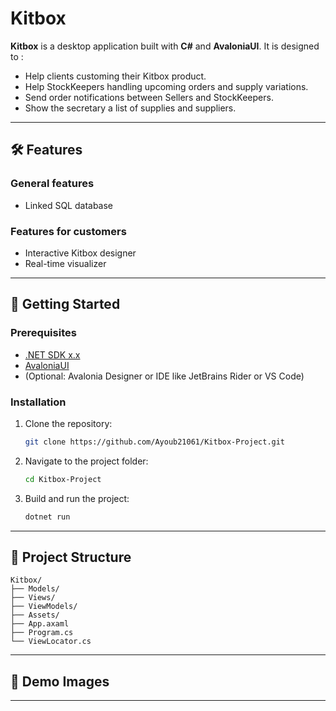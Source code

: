 # Kitbox

**Kitbox** is a desktop application built with **C#** and **AvaloniaUI**.
It is designed to : 
* Help clients customing their Kitbox product.
* Help StockKeepers handling upcoming orders and supply variations.
* Send order notifications between Sellers and StockKeepers.
* Show the secretary a list of supplies and suppliers.

---

## 🛠 Features

### General features
  * Linked SQL database 

### Features for customers
  * Interactive Kitbox designer
  * Real-time visualizer

---

## 🚀 Getting Started

### Prerequisites

* [.NET SDK x.x](https://dotnet.microsoft.com/)
* [AvaloniaUI](https://avaloniaui.net/)
* (Optional: Avalonia Designer or IDE like JetBrains Rider or VS Code)

### Installation

1. Clone the repository:

   ```bash
   git clone https://github.com/Ayoub21061/Kitbox-Project.git
   ```
2. Navigate to the project folder:

   ```bash
   cd Kitbox-Project
   ```
3. Build and run the project:

   ```bash
   dotnet run
   ```

---



## 📁 Project Structure

```
Kitbox/
├── Models/
├── Views/
├── ViewModels/
├── Assets/
├── App.axaml
├── Program.cs
└── ViewLocator.cs

```

---

## 📸 Demo Images



---
